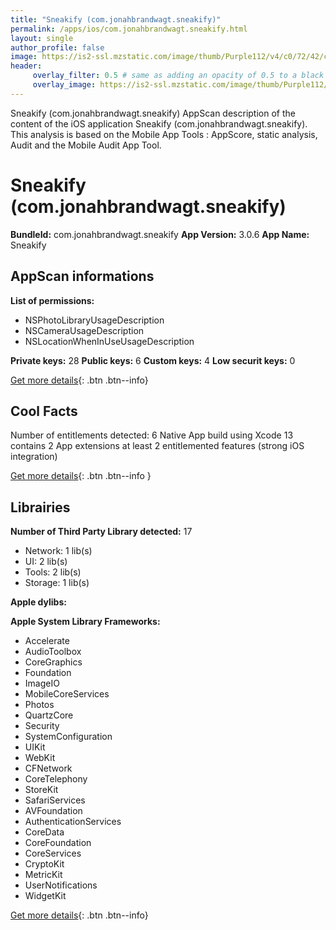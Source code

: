 ```yaml
---
title: "Sneakify (com.jonahbrandwagt.sneakify)"
permalink: /apps/ios/com.jonahbrandwagt.sneakify.html
layout: single
author_profile: false
image: https://is2-ssl.mzstatic.com/image/thumb/Purple112/v4/c0/72/42/c072429b-ef7a-4251-5563-ecca10cfbe55/AppIcon-0-1x_U007emarketing-0-5-0-85-220.png/512x512bb.jpg
header: 
     overlay_filter: 0.5 # same as adding an opacity of 0.5 to a black background
     overlay_image: https://is2-ssl.mzstatic.com/image/thumb/Purple112/v4/c0/72/42/c072429b-ef7a-4251-5563-ecca10cfbe55/AppIcon-0-1x_U007emarketing-0-5-0-85-220.png/512x512bb.jpg
---
```

Sneakify (com.jonahbrandwagt.sneakify) AppScan description of the content of the iOS application Sneakify (com.jonahbrandwagt.sneakify). This analysis is based on the Mobile App Tools : AppScore, static analysis, Audit and the Mobile Audit App Tool.

# Sneakify (com.jonahbrandwagt.sneakify)

**BundleId:** com.jonahbrandwagt.sneakify
**App Version:** 3.0.6
**App Name:** Sneakify


## AppScan informations 

**List of permissions:** 
- NSPhotoLibraryUsageDescription
- NSCameraUsageDescription
- NSLocationWhenInUseUsageDescription
  
  
**Private keys:** 28
**Public keys:** 6
**Custom keys:** 4
**Low securit keys:** 0
  
[Get more details](/pricing.html){: .btn .btn--info}

## Cool Facts

Number of entitlements detected: 6
Native App
build using Xcode 13
contains 2 App extensions
at least 2 entitlemented features (strong iOS integration)
  
[Get more details](/pricing.html){: .btn .btn--info }

## Librairies 
**Number of Third Party Library detected:** 17
- Network: 1 lib(s)
- UI: 2 lib(s)
- Tools: 2 lib(s)
- Storage: 1 lib(s)


**Apple dylibs:**


**Apple System Library Frameworks:**
- Accelerate
- AudioToolbox
- CoreGraphics
- Foundation
- ImageIO
- MobileCoreServices
- Photos
- QuartzCore
- Security
- SystemConfiguration
- UIKit
- WebKit
- CFNetwork
- CoreTelephony
- StoreKit
- SafariServices
- AVFoundation
- AuthenticationServices
- CoreData
- CoreFoundation
- CoreServices
- CryptoKit
- MetricKit
- UserNotifications
- WidgetKit


  
[Get more details](/pricing.html){: .btn .btn--info}

